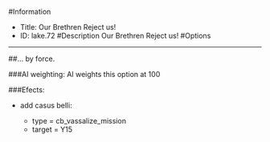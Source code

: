 #Information
 - Title: Our Brethren Reject us!
 - ID: lake.72
#Description
Our Brethren Reject us!
#Options

___
##... by force.

###AI weighting:
AI weights this option at 100


###Efects:<ul><li>add casus belli:</li><ul><li>type = cb_vassalize_mission</li><li>target = Y15</li></ul></ul>

